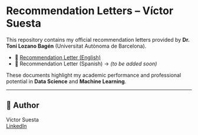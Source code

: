# Recommendation Letters – Víctor Suesta

This repository contains my official recommendation letters provided by **Dr. Toni Lozano Bagén** (Universitat Autònoma de Barcelona).

- 📄 [Recommendation Letter (English)](VictorSuesta.pdf)  
- 📄 Recommendation Letter (Spanish) → *(to be added soon)*  

These documents highlight my academic performance and professional potential in **Data Science** and **Machine Learning**.

---
## 🔗 Author
Víctor Suesta  
[LinkedIn](https://www.linkedin.com/in/víctor-suesta-arribas-7b1250322/)
